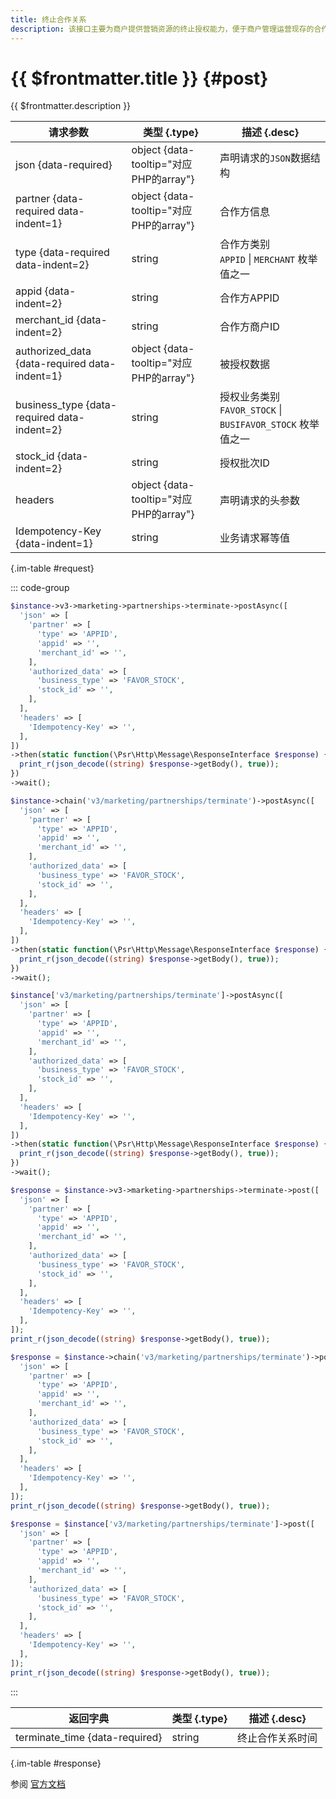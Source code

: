 ```yaml
---
title: 终止合作关系
description: 该接口主要为商户提供营销资源的终止授权能力，便于商户管理运营现存的合作关系。
---
```


# {{ $frontmatter.title }} {#post}

{{ $frontmatter.description }}

| 请求参数 | 类型 {.type} | 描述 {.desc}
| --- | --- | ---
| json {data-required} | object {data-tooltip="对应PHP的array"} | 声明请求的`JSON`数据结构
| partner {data-required data-indent=1} | object {data-tooltip="对应PHP的array"} | 合作方信息
| type {data-required data-indent=2} | string | 合作方类别<br/>`APPID` \| `MERCHANT` 枚举值之一
| appid {data-indent=2} | string | 合作方APPID
| merchant_id {data-indent=2} | string | 合作方商户ID
| authorized_data {data-required data-indent=1} | object {data-tooltip="对应PHP的array"} | 被授权数据
| business_type {data-required data-indent=2} | string | 授权业务类别<br/>`FAVOR_STOCK` \| `BUSIFAVOR_STOCK` 枚举值之一
| stock_id {data-indent=2} | string | 授权批次ID
| headers | object {data-tooltip="对应PHP的array"} | 声明请求的头参数
| Idempotency-Key {data-indent=1} | string | 业务请求幂等值

{.im-table #request}

::: code-group

```php [异步纯链式]
$instance->v3->marketing->partnerships->terminate->postAsync([
  'json' => [
    'partner' => [
      'type' => 'APPID',
      'appid' => '',
      'merchant_id' => '',
    ],
    'authorized_data' => [
      'business_type' => 'FAVOR_STOCK',
      'stock_id' => '',
    ],
  ],
  'headers' => [
    'Idempotency-Key' => '',
  ],
])
->then(static function(\Psr\Http\Message\ResponseInterface $response) {
  print_r(json_decode((string) $response->getBody(), true));
})
->wait();
```

```php [异步声明式]
$instance->chain('v3/marketing/partnerships/terminate')->postAsync([
  'json' => [
    'partner' => [
      'type' => 'APPID',
      'appid' => '',
      'merchant_id' => '',
    ],
    'authorized_data' => [
      'business_type' => 'FAVOR_STOCK',
      'stock_id' => '',
    ],
  ],
  'headers' => [
    'Idempotency-Key' => '',
  ],
])
->then(static function(\Psr\Http\Message\ResponseInterface $response) {
  print_r(json_decode((string) $response->getBody(), true));
})
->wait();
```

```php [异步属性式]
$instance['v3/marketing/partnerships/terminate']->postAsync([
  'json' => [
    'partner' => [
      'type' => 'APPID',
      'appid' => '',
      'merchant_id' => '',
    ],
    'authorized_data' => [
      'business_type' => 'FAVOR_STOCK',
      'stock_id' => '',
    ],
  ],
  'headers' => [
    'Idempotency-Key' => '',
  ],
])
->then(static function(\Psr\Http\Message\ResponseInterface $response) {
  print_r(json_decode((string) $response->getBody(), true));
})
->wait();
```

```php [同步纯链式]
$response = $instance->v3->marketing->partnerships->terminate->post([
  'json' => [
    'partner' => [
      'type' => 'APPID',
      'appid' => '',
      'merchant_id' => '',
    ],
    'authorized_data' => [
      'business_type' => 'FAVOR_STOCK',
      'stock_id' => '',
    ],
  ],
  'headers' => [
    'Idempotency-Key' => '',
  ],
]);
print_r(json_decode((string) $response->getBody(), true));
```

```php [同步声明式]
$response = $instance->chain('v3/marketing/partnerships/terminate')->post([
  'json' => [
    'partner' => [
      'type' => 'APPID',
      'appid' => '',
      'merchant_id' => '',
    ],
    'authorized_data' => [
      'business_type' => 'FAVOR_STOCK',
      'stock_id' => '',
    ],
  ],
  'headers' => [
    'Idempotency-Key' => '',
  ],
]);
print_r(json_decode((string) $response->getBody(), true));
```

```php [同步属性式]
$response = $instance['v3/marketing/partnerships/terminate']->post([
  'json' => [
    'partner' => [
      'type' => 'APPID',
      'appid' => '',
      'merchant_id' => '',
    ],
    'authorized_data' => [
      'business_type' => 'FAVOR_STOCK',
      'stock_id' => '',
    ],
  ],
  'headers' => [
    'Idempotency-Key' => '',
  ],
]);
print_r(json_decode((string) $response->getBody(), true));
```

:::

| 返回字典 | 类型 {.type} | 描述 {.desc}
| --- | --- | ---
| terminate_time {data-required}| string | 终止合作关系时间

{.im-table #response}

参阅 [官方文档](https://pay.weixin.qq.com/wiki/doc/apiv3/wxpay/marketing/partnerships/chapter3_2.shtml)
